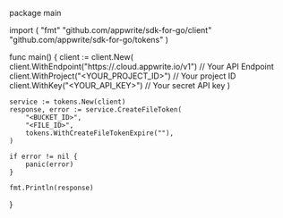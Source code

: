 package main

import (
    "fmt"
    "github.com/appwrite/sdk-for-go/client"
    "github.com/appwrite/sdk-for-go/tokens"
)

func main() {
    client := client.New(
        client.WithEndpoint("https://<REGION>.cloud.appwrite.io/v1") // Your API Endpoint
        client.WithProject("<YOUR_PROJECT_ID>") // Your project ID
        client.WithKey("<YOUR_API_KEY>") // Your secret API key
    )

    service := tokens.New(client)
    response, error := service.CreateFileToken(
        "<BUCKET_ID>",
        "<FILE_ID>",
        tokens.WithCreateFileTokenExpire(""),
    )

    if error != nil {
        panic(error)
    }

    fmt.Println(response)
}
